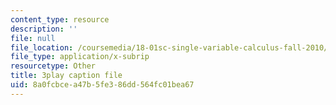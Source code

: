 ```yaml
---
content_type: resource
description: ''
file: null
file_location: /coursemedia/18-01sc-single-variable-calculus-fall-2010/8a0fcbcea47b5fe386dd564fc01bea67_MK_0QHbUnIA.vtt
file_type: application/x-subrip
resourcetype: Other
title: 3play caption file
uid: 8a0fcbce-a47b-5fe3-86dd-564fc01bea67
---
```

